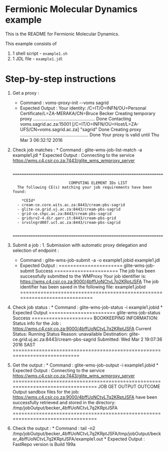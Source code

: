 # Fermionic Molecular Dynamics example

This is the README for Fermionic Molecular Dynamics.

This example consists of

  1. 1 shell script - `example1.sh`
  2. 1 JDL file - `example1.jdl`

# Step-by-step instructions

  1. Get a proxy :
     * Command :
           voms-proxy-init --voms sagrid
     * Expected Output :
            Your identity: /C=IT/O=INFN/OU=Personal Certificate/L=ZA-MERAKA/CN=Bruce Becker
            Creating temporary proxy .................................................
            Done
            Contacting  voms.sagrid.ac.za:15001 [/C=IT/O=INFN/OU=Host/L=ZA-UFS/CN=voms.sagrid.ac.za] "sagrid" Done
            Creating proxy ......................................................
            Done
            Your proxy is valid until Thu Mar  3 06:32:12 2016

  1. Check job matches :
    * Command :
          glite-wms-job-list-match -a example1.jdl
    * Expected Output :
           Connecting to the service https://wms.c4.csir.co.za:7443/glite_wms_wmproxy_server

           ==========================================================================

		                          COMPUTING ELEMENT IDs LIST
           The following CE(s) matching your job requirements have been found:

	         *CEId*
           - cream-ce.core.wits.ac.za:8443/cream-pbs-sagrid
           - glite-ce.grid.uj.ac.za:8443/cream-pbs-sagrid
           - grid-ce.chpc.ac.za:8443/cream-pbs-sagrid
           - gridsrv2-4.dir.garr.it:8443/cream-pbs-grid
           - srvslngrd007.uct.ac.za:8443/cream-pbs-sagrid

           ==========================================================================
  1. Submit a job :
    1. Submission with automatic proxy delegation and selection of endpoint :
      * Command :
              glite-wms-job-submit -a -o example1.jobid example1.jdl
      * Expected Output :
              ====================== glite-wms-job-submit Success ======================
              The job has been successfully submitted to the WMProxy
              Your job identifier is:
              https://wms.c4.csir.co.za:9000/4bffUoNCtvL7q2KRptJSFA
              The job identifier has been saved in the following file:
              example1.jobid
              ==========================================================================
  1. Check job status :
    * Command :
            glite-wms-job-status -i example1.jobid
    * Expected Output
            ======================= glite-wms-job-status Success =====================
            BOOKKEEPING INFORMATION:
            Status info for the Job : https://wms.c4.csir.co.za:9000/4bffUoNCtvL7q2KRptJSFA
            Current Status:     Running
            Status Reason:      unavailable
            Destination:        glite-ce.grid.uj.ac.za:8443/cream-pbs-sagrid
            Submitted:          Wed Mar  2 19:07:36 2016 SAST
            ==========================================================================
  1. Get the output :
    * Command :
            glite-wms-job-output -i example1.jobid
    * Expected Output :
            Connecting to the service https://wms.c4.csir.co.za:7443/glite_wms_wmproxy_server
            ================================================================================
            			JOB GET OUTPUT OUTCOME
            Output sandbox files for the job:
            https://wms.c4.csir.co.za:9000/4bffUoNCtvL7q2KRptJSFA
            have been successfully retrieved and stored in the directory:
            /tmp/jobOutput/becker_4bffUoNCtvL7q2KRptJSFA
            ================================================================================
  1. Check the output :
    * Command :
            tail -n2  /tmp/jobOutput/becker_4bffUoNCtvL7q2KRptJSFA/tmp/jobOutput/becker_4bffUoNCtvL7q2KRptJSFA/example1.out
    * Expected Output :
            FastRepo version is
            Build 199a
